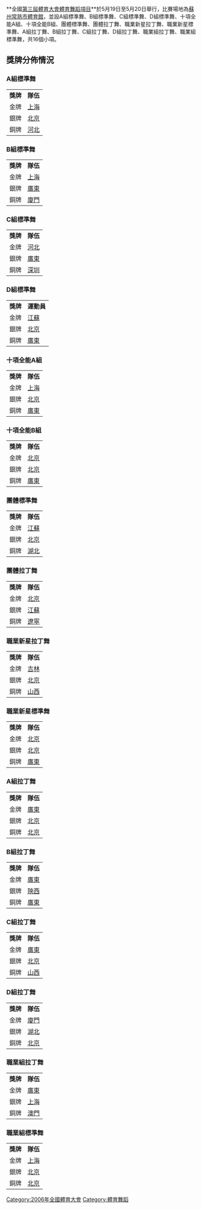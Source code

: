 **全國[第三屆體育大會](../Page/第三屆全國體育大會.md "wikilink")[體育舞蹈項目](../Page/體育舞蹈.md "wikilink")**於5月19日至5月20日舉行，比賽場地為[蘇州常熟市體育館](../Page/蘇州常熟市體育館.md "wikilink")，並設A組標準舞、B組標準舞、C組標準舞、D組標準舞、十項全能A組、十項全能B組、團體標準舞、團體拉丁舞、職業新星拉丁舞、職業新星標準舞、A組拉丁舞、B組拉丁舞、C組拉丁舞、D組拉丁舞、職業組拉丁舞、職業組標準舞，共16個小項。

## 獎牌分佈情況

### A組標準舞

|        |                                |
| ------ | ------------------------------ |
| **獎牌** | **隊伍**                         |
| 金牌     | [上海](../Page/上海.md "wikilink") |
| 銀牌     | [北京](../Page/北京.md "wikilink") |
| 銅牌     | [河北](../Page/河北.md "wikilink") |

### B組標準舞

|        |                                |
| ------ | ------------------------------ |
| **獎牌** | **隊伍**                         |
| 金牌     | [上海](../Page/上海.md "wikilink") |
| 銀牌     | [廣東](../Page/廣東.md "wikilink") |
| 銅牌     | [廈門](../Page/廈門.md "wikilink") |

### C組標準舞

|        |                                |
| ------ | ------------------------------ |
| **獎牌** | **隊伍**                         |
| 金牌     | [河北](../Page/河北.md "wikilink") |
| 銀牌     | [廣東](../Page/廣東.md "wikilink") |
| 銅牌     | [深圳](../Page/深圳.md "wikilink") |

### D組標準舞

|        |                                |
| ------ | ------------------------------ |
| **獎牌** | **運動員**                        |
| 金牌     | [江蘇](../Page/江蘇.md "wikilink") |
| 銀牌     | [北京](../Page/北京.md "wikilink") |
| 銅牌     | [廣東](../Page/廣東.md "wikilink") |

### 十項全能A組

|        |                                |
| ------ | ------------------------------ |
| **獎牌** | **隊伍**                         |
| 金牌     | [上海](../Page/上海.md "wikilink") |
| 銀牌     | [北京](../Page/北京.md "wikilink") |
| 銅牌     | [廣東](../Page/廣東.md "wikilink") |

### 十項全能B組

|        |                                |
| ------ | ------------------------------ |
| **獎牌** | **隊伍**                         |
| 金牌     | [北京](../Page/北京.md "wikilink") |
| 銀牌     | [北京](../Page/北京.md "wikilink") |
| 銅牌     | [廣東](../Page/廣東.md "wikilink") |

### 團體標準舞

|        |                                |
| ------ | ------------------------------ |
| **獎牌** | **隊伍**                         |
| 金牌     | [江蘇](../Page/江蘇.md "wikilink") |
| 銀牌     | [北京](../Page/北京.md "wikilink") |
| 銅牌     | [湖北](../Page/湖北.md "wikilink") |

### 團體拉丁舞

|        |                                |
| ------ | ------------------------------ |
| **獎牌** | **隊伍**                         |
| 金牌     | [北京](../Page/北京.md "wikilink") |
| 銀牌     | [江蘇](../Page/江蘇.md "wikilink") |
| 銅牌     | [遼寧](../Page/遼寧.md "wikilink") |

### 職業新星拉丁舞

|        |                                |
| ------ | ------------------------------ |
| **獎牌** | **隊伍**                         |
| 金牌     | [吉林](../Page/吉林.md "wikilink") |
| 銀牌     | [北京](../Page/北京.md "wikilink") |
| 銅牌     | [山西](../Page/山西.md "wikilink") |

### 職業新星標準舞

|        |                                |
| ------ | ------------------------------ |
| **獎牌** | **隊伍**                         |
| 金牌     | [北京](../Page/北京.md "wikilink") |
| 銀牌     | [北京](../Page/北京.md "wikilink") |
| 銅牌     | [廣東](../Page/廣東.md "wikilink") |

### A組拉丁舞

|        |                                |
| ------ | ------------------------------ |
| **獎牌** | **隊伍**                         |
| 金牌     | [廣東](../Page/廣東.md "wikilink") |
| 銀牌     | [北京](../Page/北京.md "wikilink") |
| 銅牌     | [北京](../Page/北京.md "wikilink") |

### B組拉丁舞

|        |                                |
| ------ | ------------------------------ |
| **獎牌** | **隊伍**                         |
| 金牌     | [廣東](../Page/廣東.md "wikilink") |
| 銀牌     | [陝西](../Page/陝西.md "wikilink") |
| 銅牌     | [廣東](../Page/廣東.md "wikilink") |

### C組拉丁舞

|        |                                |
| ------ | ------------------------------ |
| **獎牌** | **隊伍**                         |
| 金牌     | [廣東](../Page/廣東.md "wikilink") |
| 銀牌     | [北京](../Page/北京.md "wikilink") |
| 銅牌     | [山西](../Page/山西.md "wikilink") |

### D組拉丁舞

|        |                                |
| ------ | ------------------------------ |
| **獎牌** | **隊伍**                         |
| 金牌     | [廈門](../Page/廈門.md "wikilink") |
| 銀牌     | [湖北](../Page/湖北.md "wikilink") |
| 銅牌     | [北京](../Page/北京.md "wikilink") |

### 職業組拉丁舞

|        |                                |
| ------ | ------------------------------ |
| **獎牌** | **隊伍**                         |
| 金牌     | [廣東](../Page/廣東.md "wikilink") |
| 銀牌     | [上海](../Page/上海.md "wikilink") |
| 銅牌     | [澳門](../Page/澳門.md "wikilink") |

### 職業組標準舞

|        |                                |
| ------ | ------------------------------ |
| **獎牌** | **隊伍**                         |
| 金牌     | [上海](../Page/上海.md "wikilink") |
| 銀牌     | [北京](../Page/北京.md "wikilink") |
| 銅牌     | [北京](../Page/北京.md "wikilink") |

[Category:2006年全國體育大會](https://zh.wikipedia.org/wiki/Category:2006年全國體育大會 "wikilink")
[Category:體育舞蹈](https://zh.wikipedia.org/wiki/Category:體育舞蹈 "wikilink")